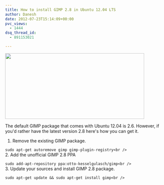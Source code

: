 ```yaml
---
title: How to install GIMP 2.8 in Ubuntu 12.04 LTS
author: Danesh
date: 2012-07-23T15:14:09+00:00
pvc_views:
  - 1444
dsq_thread_id:
  - 891153021

---
```

<a href="/posts/how-to-install-gimp-2-8-in-ubuntu-12-04-lts/gimp-2-8/" rel="attachment wp-att-2959"><img loading="lazy" class="alignnone size-medium wp-image-2959" title="GIMP-2.8" src="/wp-content/uploads/2012/07/GIMP-2.8-450x212.png" alt="" width="450" height="212" srcset="/wp-content/uploads/2012/07/GIMP-2.8-450x212.png 450w, /wp-content/uploads/2012/07/GIMP-2.8.png 505w" sizes="(max-width: 450px) 100vw, 450px" /></a>

The default GIMP package that comes with Ubuntu 12.04 is 2.6. However, if you'd rather have the latest version 2.8 here's how you can get it.

1. Remove the existing GIMP package.

`sudo apt-get autoremove gimp gimp-plugin-registry<br />
`  
2. Add the unofficial GIMP 2.8 PPA

`sudo add-apt-repository ppa:otto-kesselgulasch/gimp<br />
`  
3. Update your sources and install GIMP 2.8 package.

`sudo apt-get update && sudo apt-get install gimp<br />
`